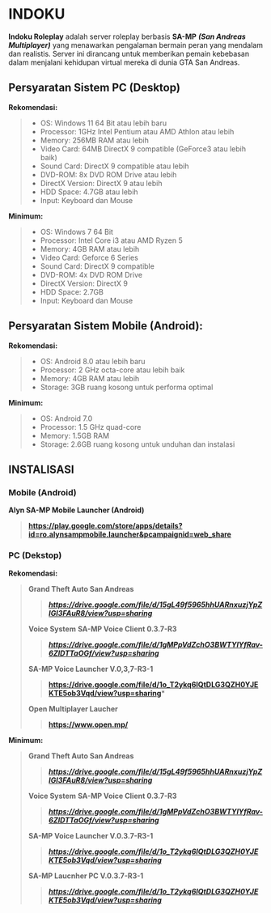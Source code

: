 # INDOKU

**Indoku Roleplay** adalah server roleplay berbasis **SA-MP** ***(San Andreas Multiplayer)*** yang menawarkan pengalaman bermain peran yang mendalam dan realistis. Server ini dirancang untuk memberikan pemain kebebasan dalam menjalani kehidupan virtual mereka di dunia GTA San Andreas.

## Persyaratan Sistem PC (Desktop)
**Rekomendasi:**
> - OS: Windows 11 64 Bit atau lebih baru
> - Processor: 1GHz Intel Pentium atau AMD Athlon atau lebih
> - Memory: 256MB RAM atau lebih
> - Video Card: 64MB DirectX 9 compatible (GeForce3 atau lebih baik)
> - Sound Card: DirectX 9 compatible atau lebih
> - DVD-ROM: 8x DVD ROM Drive atau lebih
> - DirectX Version: DirectX 9 atau lebih
> - HDD Space: 4.7GB atau lebih
> - Input: Keyboard dan Mouse

**Minimum:**
> - OS: Windows 7 64 Bit
> - Processor: Intel Core i3 atau AMD Ryzen 5
> - Memory: 4GB RAM atau lebih
> - Video Card: Geforce 6 Series
> - Sound Card: DirectX 9 compatible
> - DVD-ROM: 4x DVD ROM Drive
> - DirectX Version: DirectX 9
> - HDD Space: 2.7GB
> - Input: Keyboard dan Mouse

## Persyaratan Sistem Mobile (Android):
**Rekomendasi:**
> - OS: Android 8.0 atau lebih baru
> - Processor: 2 GHz octa-core atau lebih baik
> - Memory: 4GB RAM atau lebih
> - Storage: 3GB ruang kosong untuk performa optimal

**Minimum:**
> - OS: Android 7.0
> - Processor: 1.5 GHz quad-core
> - Memory: 1.5GB RAM
> - Storage: 2.6GB ruang kosong untuk unduhan dan instalasi

## INSTALISASI
### Mobile (Android)

**Alyn SA-MP Mobile Launcher (Android)**
> **https://play.google.com/store/apps/details?id=ro.alynsampmobile.launcher&pcampaignid=web_share**

### PC (Dekstop)

**Rekomendasi:**
>  **Grand Theft Auto San Andreas**
>  > ***https://drive.google.com/file/d/15gL49f5965hhUARnxuzjYpZIGI3FAuR8/view?usp=sharing***
>  
>  **Voice System**
>  **SA-MP Voice Client 0.3.7-R3**
>  > ***https://drive.google.com/file/d/1gMPpVdZchO3BWTYlYfRav-6ZlDTTaOGf/view?usp=sharing***
>  
>  **SA-MP Voice Launcher V.0,3,7-R3-1**
>  > **https://drive.google.com/file/d/1o_T2ykq6lQtDLG3QZH0YJEKTE5ob3Vqd/view?usp=sharing***
>
>  **Open Multiplayer Laucher**
>  > **https://www.open.mp/**

**Minimum:**
>  **Grand Theft Auto San Andreas**
>  > ***https://drive.google.com/file/d/15gL49f5965hhUARnxuzjYpZIGI3FAuR8/view?usp=sharing***
>  
>  **Voice System**
>  **SA-MP Voice Client 0.3.7-R3**
>  > ***https://drive.google.com/file/d/1gMPpVdZchO3BWTYlYfRav-6ZlDTTaOGf/view?usp=sharing***
>  
>  **SA-MP Voice Launcher V.0.3.7-R3-1**
>  > ***https://drive.google.com/file/d/1o_T2ykq6lQtDLG3QZH0YJEKTE5ob3Vqd/view?usp=sharing***
>
>  **SA-MP Laucnher PC V.0.3.7-R3-1**
>  > ***https://drive.google.com/file/d/1o_T2ykq6lQtDLG3QZH0YJEKTE5ob3Vqd/view?usp=sharing***
